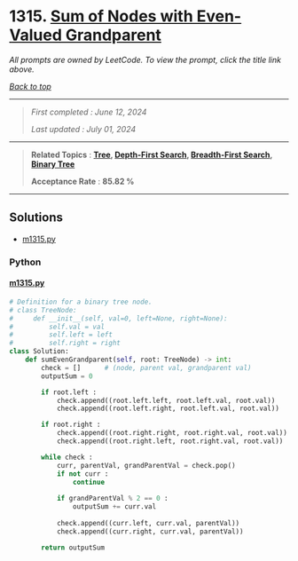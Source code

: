 # 1315. [Sum of Nodes with Even-Valued Grandparent](<https://leetcode.com/problems/sum-of-nodes-with-even-valued-grandparent>)

*All prompts are owned by LeetCode. To view the prompt, click the title link above.*

*[Back to top](<../README.md>)*

------

> *First completed : June 12, 2024*
>
> *Last updated : July 01, 2024*

------

> **Related Topics** : **[Tree](<by_topic/Tree.md>), [Depth-First Search](<by_topic/Depth-First Search.md>), [Breadth-First Search](<by_topic/Breadth-First Search.md>), [Binary Tree](<by_topic/Binary Tree.md>)**
>
> **Acceptance Rate** : **85.82 %**

------

## Solutions

- [m1315.py](<../my-submissions/m1315.py>)
### Python
#### [m1315.py](<../my-submissions/m1315.py>)
```Python
# Definition for a binary tree node.
# class TreeNode:
#     def __init__(self, val=0, left=None, right=None):
#         self.val = val
#         self.left = left
#         self.right = right
class Solution:
    def sumEvenGrandparent(self, root: TreeNode) -> int:
        check = []      # (node, parent val, grandparent val)
        outputSum = 0

        if root.left :
            check.append((root.left.left, root.left.val, root.val))
            check.append((root.left.right, root.left.val, root.val))

        if root.right :
            check.append((root.right.right, root.right.val, root.val))
            check.append((root.right.left, root.right.val, root.val))

        while check :
            curr, parentVal, grandParentVal = check.pop()
            if not curr :
                continue
            
            if grandParentVal % 2 == 0 :
                outputSum += curr.val
            
            check.append((curr.left, curr.val, parentVal))
            check.append((curr.right, curr.val, parentVal))

        return outputSum
```

